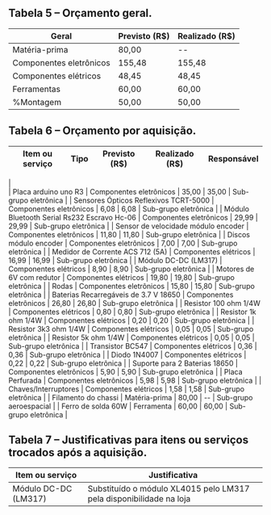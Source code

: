 ## Tabela 5 – Orçamento geral.

| Geral            | Previsto (R\$) | Realizado (R\$) |
|-------------------------|-------------------------|--------------------------|
| Matéria-prima           | 80,00                   | --                       |
| Componentes eletrônicos | 155,48                  | 155,48                   |
| Componentes elétricos   | 48,45                   | 48,45                    |
| Ferramentas             | 60,00                   | 60,00                    |
| %Montagem               | 50,00                   | 50,00                    |



## Tabela 6 – Orçamento por aquisição.

| Item ou serviço                             | Tipo                    | Previsto (R\$)          | Realizado (R\$)          | Responsável   |
|---------------------------------------------|-------------------------|-------------------------|--------------------------|----------|
|                    
| Placa arduino uno R3                        | Componentes eletrônicos | 35,00                   | 35,00                    | Sub-grupo eletrônica   |
| Sensores Ópticos Reflexivos TCRT-5000       | Componentes eletrônicos | 6,08                    | 6,08                     | Sub-grupo eletrônica   |
| Módulo Bluetooth Serial Rs232 Escravo Hc-06 | Componentes eletrônicos | 29,99                   | 29,99                    | Sub-grupo eletrônica   |
| Sensor de velocidade módulo encoder         | Componentes eletrônicos | 11,80                   | 11,80                    | Sub-grupo eletrônica   |
| Discos módulo encoder                       | Componentes eletrônicos | 7,00                    | 7,00                     | Sub-grupo eletrônica   |
| Medidor de Corrente ACS 712 (5A)            | Componentes elétricos   | 16,99                   | 16,99                    | Sub-grupo eletrônica   |
| Módulo DC-DC (LM317)                        | Componentes elétricos   | 8,90                    | 8,90                     | Sub-grupo eletrônica   |
| Motores de 6V com redutor                   | Componentes elétricos   | 19,80                   | 19,80                    | Sub-grupo eletrônica   |
| Rodas                                       | Componentes eletrônicos | 15,80                   | 15,80                    | Sub-grupo eletrônica   |
| Baterias Recarregáveis de 3.7 V 18650       | Componentes eletrônicos | 26,80                   | 26,80                    | Sub-grupo eletrônica   |
| Resistor 100 ohm 1/4W                       | Componentes elétricos   | 0,80                    | 0,80                     | Sub-grupo eletrônica   |
| Resistor 1k ohm 1/4W                        | Componentes elétricos   | 0,20                    | 0,20                     | Sub-grupo eletrônica   |
| Resistor 3k3 ohm 1/4W                       | Componentes elétricos   | 0,05                    | 0,05                     | Sub-grupo eletrônica   |
| Resistor 5k ohm 1/4W                        | Componentes elétricos   | 0,05                    | 0,05                     | Sub-grupo eletrônica   |
| Transistor BC547                            | Componentes elétricos   | 0,36                    | 0,36                     | Sub-grupo eletrônica   |
| Diodo 1N4007                                | Componentes elétricos   | 0,22                    | 0,22                     | Sub-grupo eletrônica   |
| Suporte para 2 Baterias 18650               | Componentes eletrônicos | 5,90                    | 5,90                     | Sub-grupo eletrônica   |
| Placa Perfurada                             | Componentes eletrônicos | 5,98                    | 5,98                     | Sub-grupo eletrônica   |
| Chaves/Interruptores                        | Componentes elétricos   | 1,58                    | 1,58                     | Sub-grupo eletrônica   |
| Filamento do chassi                         | Matéria-prima           | 80,00                   | --                       | Sub-grupo aeroespacial |
| Ferro de solda 60W                          | Ferramenta              | 60,00                   | 60,00                    | Sub-grupo eletrônica   |

## Tabela 7 – Justificativas para itens ou serviços trocados após a aquisição.

| Item ou serviço | Justificativa |
|------------------------|------------------------|
| Módulo DC-DC (LM317)   | Substituído o módulo XL4015 pelo LM317 pela disponibilidade na loja |
